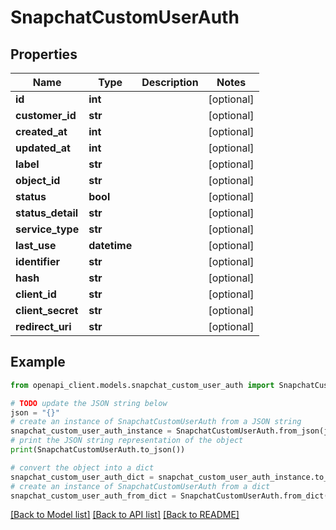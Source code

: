 # SnapchatCustomUserAuth


## Properties

Name | Type | Description | Notes
------------ | ------------- | ------------- | -------------
**id** | **int** |  | [optional] 
**customer_id** | **str** |  | [optional] 
**created_at** | **int** |  | [optional] 
**updated_at** | **int** |  | [optional] 
**label** | **str** |  | [optional] 
**object_id** | **str** |  | [optional] 
**status** | **bool** |  | [optional] 
**status_detail** | **str** |  | [optional] 
**service_type** | **str** |  | [optional] 
**last_use** | **datetime** |  | [optional] 
**identifier** | **str** |  | [optional] 
**hash** | **str** |  | [optional] 
**client_id** | **str** |  | [optional] 
**client_secret** | **str** |  | [optional] 
**redirect_uri** | **str** |  | [optional] 

## Example

```python
from openapi_client.models.snapchat_custom_user_auth import SnapchatCustomUserAuth

# TODO update the JSON string below
json = "{}"
# create an instance of SnapchatCustomUserAuth from a JSON string
snapchat_custom_user_auth_instance = SnapchatCustomUserAuth.from_json(json)
# print the JSON string representation of the object
print(SnapchatCustomUserAuth.to_json())

# convert the object into a dict
snapchat_custom_user_auth_dict = snapchat_custom_user_auth_instance.to_dict()
# create an instance of SnapchatCustomUserAuth from a dict
snapchat_custom_user_auth_from_dict = SnapchatCustomUserAuth.from_dict(snapchat_custom_user_auth_dict)
```
[[Back to Model list]](../README.md#documentation-for-models) [[Back to API list]](../README.md#documentation-for-api-endpoints) [[Back to README]](../README.md)



